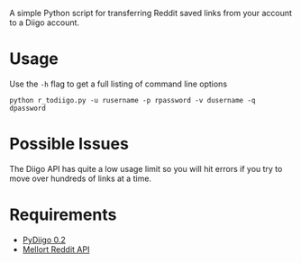 A simple Python script for transferring Reddit saved links from your account 
to a Diigo account.

Usage
=====
Use the `-h` flag to get a full listing of command line options

`python r_todiigo.py -u rusername -p rpassword -v dusername -q dpassword`

Possible Issues
===============
The Diigo API has quite a low usage limit so you will hit errors if you
try to move over hundreds of links at a time.

Requirements
============
* [PyDiigo 0.2](http://pypi.python.org/pypi/pydiigo/0.2)
* [Mellort Reddit API](https://github.com/mellort/reddit_api)
